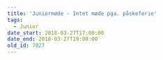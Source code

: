 ```yaml
---
title: 'Juniormøde - Intet møde pga. påskeferie'
tags:
  - Junior
date_start: 2018-03-27T17:00:00
date_end: 2018-03-27T19:00:00
old_id: 7027
---
```

